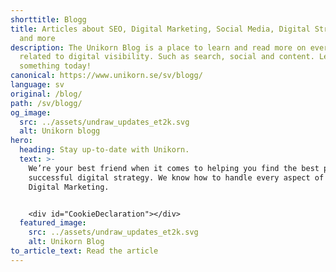```yaml
---
shorttitle: Blogg
title: Articles about SEO, Digital Marketing, Social Media, Digital Strategies
  and more
description: The Unikorn Blog is a place to learn and read more on everything
  related to digital visibility. Such as search, social and content. Learn
  something today!
canonical: https://www.unikorn.se/sv/blogg/
language: sv
original: /blog/
path: /sv/blogg/
og_image:
  src: ../assets/undraw_updates_et2k.svg
  alt: Unikorn blogg
hero:
  heading: Stay up-to-date with Unikorn.
  text: >-
    We’re your best friend when it comes to helping you find the best path to a
    successful digital strategy. We know how to handle every aspect of your
    Digital Marketing.


    <div id="CookieDeclaration"></div>
  featured_image:
    src: ../assets/undraw_updates_et2k.svg
    alt: Unikorn Blog
to_article_text: Read the article
---
```

